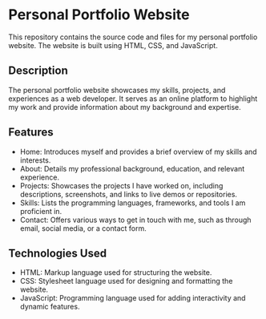 # Personal Portfolio Website
This repository contains the source code and files for my personal portfolio website. The website is built using HTML, CSS, and JavaScript.
## Description
The personal portfolio website showcases my skills, projects, and experiences as a web developer. It serves as an online platform to highlight my work and provide information about my background and expertise.

## Features
- Home: Introduces myself and provides a brief overview of my skills and interests.
- About: Details my professional background, education, and relevant experience.
- Projects: Showcases the projects I have worked on, including descriptions, screenshots, and links to live demos or repositories.
- Skills: Lists the programming languages, frameworks, and tools I am proficient in.
- Contact: Offers various ways to get in touch with me, such as through email, social media, or a contact form.

## Technologies Used
- HTML: Markup language used for structuring the website.
- CSS: Stylesheet language used for designing and formatting the website.
- JavaScript: Programming language used for adding interactivity and dynamic features.

 
 
